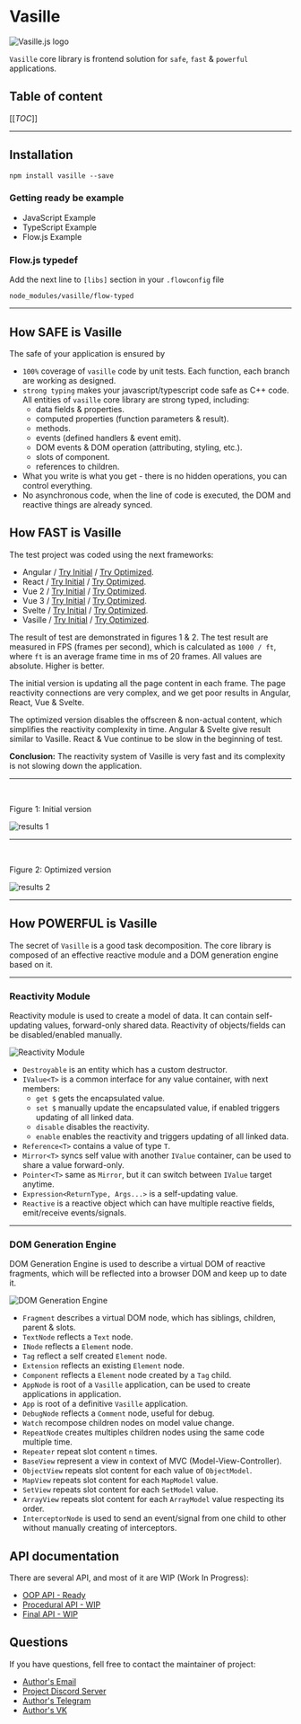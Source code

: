 # Vasille

![Vasille.js logo](https://gitlab.com/vasille-js/vasille-js/-/raw/v2/img/logo.png)

`Vasille` core library is frontend solution for `safe`, `fast` & `powerful` applications.

## Table of content
[[_TOC_]]


<hr>

## Installation

```
npm install vasille --save
```

### Getting ready be example
* JavaScript Example
* TypeScript Example
* Flow.js Example

### Flow.js typedef
Add the next line to `[libs]` section in your `.flowconfig` file
```
node_modules/vasille/flow-typed
```

<hr>

## How SAFE is Vasille

The safe of your application is ensured by 
* `100%` coverage of `vasille` code by unit tests.
  Each function, each branch are working as designed.
* `strong typing` makes your javascript/typescript code safe as C++ code.
All entities of `vasille` core library are strong typed, including:
  * data fields & properties.
  * computed properties (function parameters & result).
  * methods.
  * events (defined handlers & event emit).
  * DOM events & DOM operation (attributing, styling, etc.).
  * slots of component.
  * references to children.
* What you write is what you get - there is no hidden operations, you can control everything.
* No asynchronous code, when the line of code is executed, the DOM and reactive things are already synced.

## How FAST is Vasille

The test project was coded using the next frameworks:
* Angular /
  [Try Initial](https://vasille-js.gitlab.io/project-x32/angular/) /
  [Try Optimized](https://vasille-js.gitlab.io/project-x32-if/angular/).
* React /
  [Try Initial](https://vasille-js.gitlab.io/project-x32/react/) /
  [Try Optimized](https://vasille-js.gitlab.io/project-x32-if/react/).
* Vue 2 /
  [Try Initial](https://vasille-js.gitlab.io/project-x32/vue-2/) /
  [Try Optimized](https://vasille-js.gitlab.io/project-x32-if/vue-2/).
* Vue 3 /
  [Try Initial](https://vasille-js.gitlab.io/project-x32/vue-3/) /
  [Try Optimized](https://vasille-js.gitlab.io/project-x32-if/vue-3/).
* Svelte /
  [Try Initial](https://vasille-js.gitlab.io/project-x32/svelte/) /
  [Try Optimized](https://vasille-js.gitlab.io/project-x32-if/svelte/).
* Vasille /
  [Try Initial](https://vasille-js.gitlab.io/project-x32/vasille-js/) /
  [Try Optimized](https://vasille-js.gitlab.io/project-x32-if/vasille-js/).

The result of test are demonstrated in figures 1 & 2. 
The test result are measured in FPS (frames per second), which is calculated as `1000 / ft`,
where `ft` is an average frame time in ms of 20 frames. All values are absolute. Higher is better.

The initial version is updating all the page content in each frame. 
The page reactivity connections are very complex, and we get poor results in Angular, React, Vue & Svelte.

The optimized version disables the offscreen & non-actual content, which simplifies the
reactivity complexity in time. Angular & Svelte give result similar to Vasille.
React & Vue continue to be slow in the beginning of test.

**Conclusion:** The reactivity system of Vasille is very fast
and its complexity is not slowing down the application.

<hr>

&nbsp;

Figure 1: Initial version

![results 1](https://gitlab.com/vasille-js/vasille-js/-/raw/v2/img/scores-wo.png)

<hr>

&nbsp;

Figure 2: Optimized version

![results 2](https://gitlab.com/vasille-js/vasille-js/-/raw/v2/img/scores-o.png)

<hr>

## How POWERFUL is Vasille

The secret of `Vasille` is a good task decomposition. The core library is composed of
an effective reactive module and a DOM generation engine based on it.

<hr>

### Reactivity Module

Reactivity module is used to create a model of data. It can contain self-updating values,
forward-only shared data. Reactivity of objects/fields can be disabled/enabled manually.

![Reactivity Module](https://gitlab.com/vasille-js/vasille-js/-/raw/v2/img/reactive.png)

* `Destroyable` is an entity which has a custom destructor.
* `IValue<T>` is a common interface for any value container, with next members:
  * `get $` gets the encapsulated value.
  * `set $` manually update the encapsulated value, if enabled triggers updating of all linked data.
  * `disable` disables the reactivity.
  * `enable` enables the reactivity and triggers updating of all linked data.
* `Reference<T>` contains a value of type `T`.
* `Mirror<T>` syncs self value with another `IValue` container, can be used to share a value forward-only.
* `Pointer<T>` same as `Mirror`, but it can switch between `IValue` target anytime.
* `Expression<ReturnType, Args...>` is a self-updating value.
* `Reactive` is a reactive object which can have multiple reactive fields, emit/receive events/signals.

<hr>

### DOM Generation Engine

DOM Generation Engine is used to describe a virtual DOM of reactive fragments, 
which will be reflected into a browser DOM and keep up to date it.

![DOM Generation Engine](https://gitlab.com/vasille-js/vasille-js/-/raw/v2/img/nodes.png)

* `Fragment` describes a virtual DOM node, which has siblings, children, parent & slots.
* `TextNode` reflects a `Text` node.
* `INode` reflects a `Element` node.
* `Tag` reflect a self created `Element` node.
* `Extension` reflects an existing `Element` node.
* `Component` reflects a `Element` node created by a `Tag` child.
* `AppNode` is root of a `Vasille` application, can be used to create applications in application.
* `App` is root of a definitive `Vasille` application.
* `DebugNode` reflects a `Comment` node, useful for debug.
* `Watch` recompose children nodes on model value change.
* `RepeatNode` creates multiples children nodes using the same code multiple time.
* `Repeater` repeat slot content `n` times.
* `BaseView` represent a view in context of MVC (Model-View-Controller).
* `ObjectView` repeats slot content for each value of `ObjectModel`.
* `MapView` repeats slot content for each `MapModel` value.
* `SetView` repeats slot content for each `SetModel` value.
* `ArrayView` repeats slot content for each `ArrayModel` value respecting its order.
* `InterceptorNode` is used to send an event/signal from one child to other 
without manually creating of interceptors.

## API documentation

There are several API, and most of it are WIP (Work In Progress):
* [OOP API - Ready](https://gitlab.com/vasille-js/vasille-js/-/blob/v2/pages/OOP-API.md)
* [Procedural API - WIP](https://gitlab.com/vasille-js/vasille-js/-/blob/v2/pages/Procedural-API.md)
* [Final API - WIP](https://gitlab.com/vasille-js/vasille-js/-/blob/v2/pages/API.md)

## Questions

If you have questions, fell free to contact the maintainer of project:

* [Author's Email](mailto:lixcode@vivaldi.net)
* [Project Discord Server](https://discord.gg/SNcXNZxz)
* [Author's Telegram](https://t.me/lixcode)
* [Author's VK](https://vk.com/lixcode)

